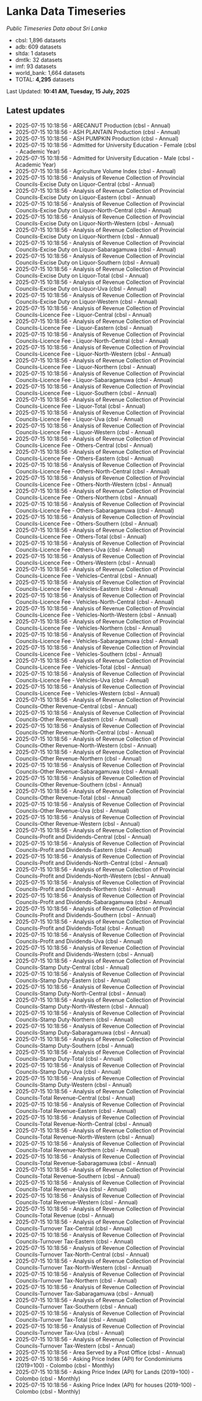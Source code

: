 # Lanka Data Timeseries
*Public Timeseries Data about Sri Lanka*

* cbsl: 1,896 datasets
* adb: 609 datasets
* sltda: 1 datasets
* dmtlk: 32 datasets
* imf: 93 datasets
* world_bank: 1,664 datasets
* TOTAL: **4,295** datasets

Last Updated: **10:41 AM, Tuesday, 15 July, 2025**

## Latest updates

* 2025-07-15 10:18:56 - ARECANUT Production (cbsl - Annual)
* 2025-07-15 10:18:56 - ASH PLANTAIN Production (cbsl - Annual)
* 2025-07-15 10:18:56 - ASH PUMPKIN Production (cbsl - Annual)
* 2025-07-15 10:18:56 - Admitted for University Education - Female (cbsl - Academic Year)
* 2025-07-15 10:18:56 - Admitted for University Education - Male (cbsl - Academic Year)
* 2025-07-15 10:18:56 - Agriculture Volume Index (cbsl - Annual)
* 2025-07-15 10:18:56 - Analysis of Revenue Collection of Provincial Councils-Excise Duty on Liquor-Central (cbsl - Annual)
* 2025-07-15 10:18:56 - Analysis of Revenue Collection of Provincial Councils-Excise Duty on Liquor-Eastern (cbsl - Annual)
* 2025-07-15 10:18:56 - Analysis of Revenue Collection of Provincial Councils-Excise Duty on Liquor-North-Central (cbsl - Annual)
* 2025-07-15 10:18:56 - Analysis of Revenue Collection of Provincial Councils-Excise Duty on Liquor-North-Western (cbsl - Annual)
* 2025-07-15 10:18:56 - Analysis of Revenue Collection of Provincial Councils-Excise Duty on Liquor-Northern (cbsl - Annual)
* 2025-07-15 10:18:56 - Analysis of Revenue Collection of Provincial Councils-Excise Duty on Liquor-Sabaragamuwa (cbsl - Annual)
* 2025-07-15 10:18:56 - Analysis of Revenue Collection of Provincial Councils-Excise Duty on Liquor-Southern (cbsl - Annual)
* 2025-07-15 10:18:56 - Analysis of Revenue Collection of Provincial Councils-Excise Duty on Liquor-Total (cbsl - Annual)
* 2025-07-15 10:18:56 - Analysis of Revenue Collection of Provincial Councils-Excise Duty on Liquor-Uva (cbsl - Annual)
* 2025-07-15 10:18:56 - Analysis of Revenue Collection of Provincial Councils-Excise Duty on Liquor-Western (cbsl - Annual)
* 2025-07-15 10:18:56 - Analysis of Revenue Collection of Provincial Councils-Licence Fee - Liquor-Central (cbsl - Annual)
* 2025-07-15 10:18:56 - Analysis of Revenue Collection of Provincial Councils-Licence Fee - Liquor-Eastern (cbsl - Annual)
* 2025-07-15 10:18:56 - Analysis of Revenue Collection of Provincial Councils-Licence Fee - Liquor-North-Central (cbsl - Annual)
* 2025-07-15 10:18:56 - Analysis of Revenue Collection of Provincial Councils-Licence Fee - Liquor-North-Western (cbsl - Annual)
* 2025-07-15 10:18:56 - Analysis of Revenue Collection of Provincial Councils-Licence Fee - Liquor-Northern (cbsl - Annual)
* 2025-07-15 10:18:56 - Analysis of Revenue Collection of Provincial Councils-Licence Fee - Liquor-Sabaragamuwa (cbsl - Annual)
* 2025-07-15 10:18:56 - Analysis of Revenue Collection of Provincial Councils-Licence Fee - Liquor-Southern (cbsl - Annual)
* 2025-07-15 10:18:56 - Analysis of Revenue Collection of Provincial Councils-Licence Fee - Liquor-Total (cbsl - Annual)
* 2025-07-15 10:18:56 - Analysis of Revenue Collection of Provincial Councils-Licence Fee - Liquor-Uva (cbsl - Annual)
* 2025-07-15 10:18:56 - Analysis of Revenue Collection of Provincial Councils-Licence Fee - Liquor-Western (cbsl - Annual)
* 2025-07-15 10:18:56 - Analysis of Revenue Collection of Provincial Councils-Licence Fee - Others-Central (cbsl - Annual)
* 2025-07-15 10:18:56 - Analysis of Revenue Collection of Provincial Councils-Licence Fee - Others-Eastern (cbsl - Annual)
* 2025-07-15 10:18:56 - Analysis of Revenue Collection of Provincial Councils-Licence Fee - Others-North-Central (cbsl - Annual)
* 2025-07-15 10:18:56 - Analysis of Revenue Collection of Provincial Councils-Licence Fee - Others-North-Western (cbsl - Annual)
* 2025-07-15 10:18:56 - Analysis of Revenue Collection of Provincial Councils-Licence Fee - Others-Northern (cbsl - Annual)
* 2025-07-15 10:18:56 - Analysis of Revenue Collection of Provincial Councils-Licence Fee - Others-Sabaragamuwa (cbsl - Annual)
* 2025-07-15 10:18:56 - Analysis of Revenue Collection of Provincial Councils-Licence Fee - Others-Southern (cbsl - Annual)
* 2025-07-15 10:18:56 - Analysis of Revenue Collection of Provincial Councils-Licence Fee - Others-Total (cbsl - Annual)
* 2025-07-15 10:18:56 - Analysis of Revenue Collection of Provincial Councils-Licence Fee - Others-Uva (cbsl - Annual)
* 2025-07-15 10:18:56 - Analysis of Revenue Collection of Provincial Councils-Licence Fee - Others-Western (cbsl - Annual)
* 2025-07-15 10:18:56 - Analysis of Revenue Collection of Provincial Councils-Licence Fee - Vehicles-Central (cbsl - Annual)
* 2025-07-15 10:18:56 - Analysis of Revenue Collection of Provincial Councils-Licence Fee - Vehicles-Eastern (cbsl - Annual)
* 2025-07-15 10:18:56 - Analysis of Revenue Collection of Provincial Councils-Licence Fee - Vehicles-North-Central (cbsl - Annual)
* 2025-07-15 10:18:56 - Analysis of Revenue Collection of Provincial Councils-Licence Fee - Vehicles-North-Western (cbsl - Annual)
* 2025-07-15 10:18:56 - Analysis of Revenue Collection of Provincial Councils-Licence Fee - Vehicles-Northern (cbsl - Annual)
* 2025-07-15 10:18:56 - Analysis of Revenue Collection of Provincial Councils-Licence Fee - Vehicles-Sabaragamuwa (cbsl - Annual)
* 2025-07-15 10:18:56 - Analysis of Revenue Collection of Provincial Councils-Licence Fee - Vehicles-Southern (cbsl - Annual)
* 2025-07-15 10:18:56 - Analysis of Revenue Collection of Provincial Councils-Licence Fee - Vehicles-Total (cbsl - Annual)
* 2025-07-15 10:18:56 - Analysis of Revenue Collection of Provincial Councils-Licence Fee - Vehicles-Uva (cbsl - Annual)
* 2025-07-15 10:18:56 - Analysis of Revenue Collection of Provincial Councils-Licence Fee - Vehicles-Western (cbsl - Annual)
* 2025-07-15 10:18:56 - Analysis of Revenue Collection of Provincial Councils-Other Revenue-Central (cbsl - Annual)
* 2025-07-15 10:18:56 - Analysis of Revenue Collection of Provincial Councils-Other Revenue-Eastern (cbsl - Annual)
* 2025-07-15 10:18:56 - Analysis of Revenue Collection of Provincial Councils-Other Revenue-North-Central (cbsl - Annual)
* 2025-07-15 10:18:56 - Analysis of Revenue Collection of Provincial Councils-Other Revenue-North-Western (cbsl - Annual)
* 2025-07-15 10:18:56 - Analysis of Revenue Collection of Provincial Councils-Other Revenue-Northern (cbsl - Annual)
* 2025-07-15 10:18:56 - Analysis of Revenue Collection of Provincial Councils-Other Revenue-Sabaragamuwa (cbsl - Annual)
* 2025-07-15 10:18:56 - Analysis of Revenue Collection of Provincial Councils-Other Revenue-Southern (cbsl - Annual)
* 2025-07-15 10:18:56 - Analysis of Revenue Collection of Provincial Councils-Other Revenue-Total (cbsl - Annual)
* 2025-07-15 10:18:56 - Analysis of Revenue Collection of Provincial Councils-Other Revenue-Uva (cbsl - Annual)
* 2025-07-15 10:18:56 - Analysis of Revenue Collection of Provincial Councils-Other Revenue-Western (cbsl - Annual)
* 2025-07-15 10:18:56 - Analysis of Revenue Collection of Provincial Councils-Profit and Dividends-Central (cbsl - Annual)
* 2025-07-15 10:18:56 - Analysis of Revenue Collection of Provincial Councils-Profit and Dividends-Eastern (cbsl - Annual)
* 2025-07-15 10:18:56 - Analysis of Revenue Collection of Provincial Councils-Profit and Dividends-North-Central (cbsl - Annual)
* 2025-07-15 10:18:56 - Analysis of Revenue Collection of Provincial Councils-Profit and Dividends-North-Western (cbsl - Annual)
* 2025-07-15 10:18:56 - Analysis of Revenue Collection of Provincial Councils-Profit and Dividends-Northern (cbsl - Annual)
* 2025-07-15 10:18:56 - Analysis of Revenue Collection of Provincial Councils-Profit and Dividends-Sabaragamuwa (cbsl - Annual)
* 2025-07-15 10:18:56 - Analysis of Revenue Collection of Provincial Councils-Profit and Dividends-Southern (cbsl - Annual)
* 2025-07-15 10:18:56 - Analysis of Revenue Collection of Provincial Councils-Profit and Dividends-Total (cbsl - Annual)
* 2025-07-15 10:18:56 - Analysis of Revenue Collection of Provincial Councils-Profit and Dividends-Uva (cbsl - Annual)
* 2025-07-15 10:18:56 - Analysis of Revenue Collection of Provincial Councils-Profit and Dividends-Western (cbsl - Annual)
* 2025-07-15 10:18:56 - Analysis of Revenue Collection of Provincial Councils-Stamp Duty-Central (cbsl - Annual)
* 2025-07-15 10:18:56 - Analysis of Revenue Collection of Provincial Councils-Stamp Duty-Eastern (cbsl - Annual)
* 2025-07-15 10:18:56 - Analysis of Revenue Collection of Provincial Councils-Stamp Duty-North-Central (cbsl - Annual)
* 2025-07-15 10:18:56 - Analysis of Revenue Collection of Provincial Councils-Stamp Duty-North-Western (cbsl - Annual)
* 2025-07-15 10:18:56 - Analysis of Revenue Collection of Provincial Councils-Stamp Duty-Northern (cbsl - Annual)
* 2025-07-15 10:18:56 - Analysis of Revenue Collection of Provincial Councils-Stamp Duty-Sabaragamuwa (cbsl - Annual)
* 2025-07-15 10:18:56 - Analysis of Revenue Collection of Provincial Councils-Stamp Duty-Southern (cbsl - Annual)
* 2025-07-15 10:18:56 - Analysis of Revenue Collection of Provincial Councils-Stamp Duty-Total (cbsl - Annual)
* 2025-07-15 10:18:56 - Analysis of Revenue Collection of Provincial Councils-Stamp Duty-Uva (cbsl - Annual)
* 2025-07-15 10:18:56 - Analysis of Revenue Collection of Provincial Councils-Stamp Duty-Western (cbsl - Annual)
* 2025-07-15 10:18:56 - Analysis of Revenue Collection of Provincial Councils-Total Revenue-Central (cbsl - Annual)
* 2025-07-15 10:18:56 - Analysis of Revenue Collection of Provincial Councils-Total Revenue-Eastern (cbsl - Annual)
* 2025-07-15 10:18:56 - Analysis of Revenue Collection of Provincial Councils-Total Revenue-North-Central (cbsl - Annual)
* 2025-07-15 10:18:56 - Analysis of Revenue Collection of Provincial Councils-Total Revenue-North-Western (cbsl - Annual)
* 2025-07-15 10:18:56 - Analysis of Revenue Collection of Provincial Councils-Total Revenue-Northern (cbsl - Annual)
* 2025-07-15 10:18:56 - Analysis of Revenue Collection of Provincial Councils-Total Revenue-Sabaragamuwa (cbsl - Annual)
* 2025-07-15 10:18:56 - Analysis of Revenue Collection of Provincial Councils-Total Revenue-Southern (cbsl - Annual)
* 2025-07-15 10:18:56 - Analysis of Revenue Collection of Provincial Councils-Total Revenue-Uva (cbsl - Annual)
* 2025-07-15 10:18:56 - Analysis of Revenue Collection of Provincial Councils-Total Revenue-Western (cbsl - Annual)
* 2025-07-15 10:18:56 - Analysis of Revenue Collection of Provincial Councils-Total Revenue (cbsl - Annual)
* 2025-07-15 10:18:56 - Analysis of Revenue Collection of Provincial Councils-Turnover Tax-Central (cbsl - Annual)
* 2025-07-15 10:18:56 - Analysis of Revenue Collection of Provincial Councils-Turnover Tax-Eastern (cbsl - Annual)
* 2025-07-15 10:18:56 - Analysis of Revenue Collection of Provincial Councils-Turnover Tax-North-Central (cbsl - Annual)
* 2025-07-15 10:18:56 - Analysis of Revenue Collection of Provincial Councils-Turnover Tax-North-Western (cbsl - Annual)
* 2025-07-15 10:18:56 - Analysis of Revenue Collection of Provincial Councils-Turnover Tax-Northern (cbsl - Annual)
* 2025-07-15 10:18:56 - Analysis of Revenue Collection of Provincial Councils-Turnover Tax-Sabaragamuwa (cbsl - Annual)
* 2025-07-15 10:18:56 - Analysis of Revenue Collection of Provincial Councils-Turnover Tax-Southern (cbsl - Annual)
* 2025-07-15 10:18:56 - Analysis of Revenue Collection of Provincial Councils-Turnover Tax-Total (cbsl - Annual)
* 2025-07-15 10:18:56 - Analysis of Revenue Collection of Provincial Councils-Turnover Tax-Uva (cbsl - Annual)
* 2025-07-15 10:18:56 - Analysis of Revenue Collection of Provincial Councils-Turnover Tax-Western (cbsl - Annual)
* 2025-07-15 10:18:56 - Area Served by a Post Office (cbsl - Annual)
* 2025-07-15 10:18:56 - Asking Price Index (API) for Condominiums (2019=100) - Colombo (cbsl - Monthly)
* 2025-07-15 10:18:56 - Asking Price Index (API) for Lands (2019=100) - Colombo (cbsl - Monthly)
* 2025-07-15 10:18:56 - Asking Price Index (API) for houses (2019-100) - Colombo (cbsl - Monthly)